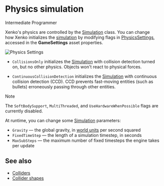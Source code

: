 # Physics simulation

<span class="label label-doc-level">Intermediate</span>
<span class="label label-doc-audience">Programmer</span>

Xenko's physics are controlled by the [Simulation](xref:Xenko.Physics.Simulation) class.
You can change how Xenko initializes the [simulation](xref:Xenko.Physics.Simulation) by modifying flags in [PhysicsSettings](xref:Xenko.Physics.PhysicsSettings), accessed in the **GameSettings** asset properties.

![Physics Settings](media/simulation-physics-settings.png)

* `CollisionsOnly` initializes the [Simulation](xref:Xenko.Physics.Simulation) with collision detection turned on, but no other physics. Objects won't react to physical forces.

* `ContinuousCollisionDetection` initializes the [Simulation](xref:Xenko.Physics.Simulation) with continuous collision detection (CCD). CCD prevents fast-moving entities (such as bullets) erroneously passing through other entities.

> [!Note] 
> The ``SoftBodySupport``, ``MultiThreaded``, and ``UseHardwareWhenPossible`` flags are currently disabled.

At runtime, you can change some [Simulation](xref:Xenko.Physics.Simulation) parameters:

* `Gravity` — the global gravity, in [world units](../game-studio/world-units.md) per second squared
* `FixedTimeStep` — the length of a simulation timestep, in seconds
* `MaxSubSteps` — the maximum number of fixed timesteps the engine takes per update

## See also
* [Colliders](colliders.md)
* [Collider shapes](collider-shapes.md)